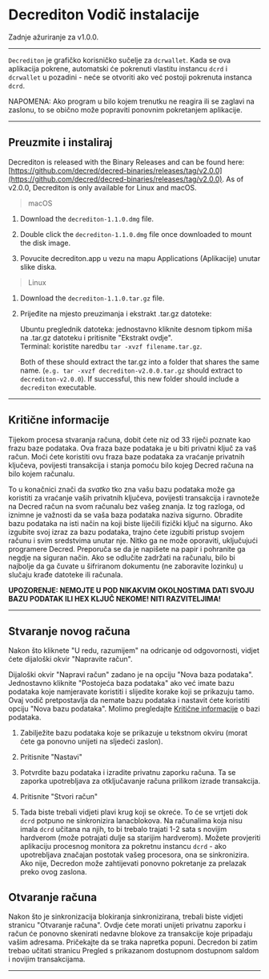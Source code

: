 # Decrediton Vodič instalacije 

Zadnje ažuriranje za v1.0.0.

---

`Decrediton` je grafičko korisničko sučelje za `dcrwallet`. Kada se ova aplikacija pokrene, automatski će pokrenuti vlastitu instancu `dcrd` i `dcrwallet` u pozadini - neće se otvoriti ako već postoji pokrenuta instanca `dcrd`.

NAPOMENA: Ako program u bilo kojem trenutku ne reagira ili se zaglavi na zaslonu, to se obično može popraviti ponovnim pokretanjem aplikacije.

---

## Preuzmite i instaliraj 

Decrediton is released with the Binary Releases and can be found here: [https://github.com/decred/decred-binaries/releases/tag/v2.0.0](https://github.com/decred/decred-binaries/releases/tag/v2.0.0). As of v2.0.0, Decrediton is only available for Linux and macOS.

> macOS

1. Download the `decrediton-1.1.0.dmg` file.

2. Double click the `decrediton-1.1.0.dmg` file once downloaded to mount the disk image.

3. Povucite decrediton.app u vezu na mapu Applications (Aplikacije) unutar slike diska.

> Linux

1. Download the `decrediton-1.1.0.tar.gz` file.

2. Prijeđite na mjesto preuzimanja i ekstrakt .tar.gz datoteke:

    Ubuntu preglednik datoteka: jednostavno kliknite desnom tipkom miša na .tar.gz datoteku i pritisnite "Ekstrakt ovdje". <br />
    Terminal: koristite naredbu `tar -xvzf filename.tar.gz`.

    Both of these should extract the tar.gz into a folder that shares the same name. (`e.g. tar -xvzf decrediton-v2.0.0.tar.gz` should extract to `decrediton-v2.0.0`). If successful, this new folder should include a `decrediton` executable.

---

## Kritične informacije 

Tijekom procesa stvaranja računa, dobit ćete niz od 33 riječi poznate kao frazu baze podataka. Ova fraza baze podataka je u biti privatni ključ za vaš račun. Moći ćete koristiti ovu fraza baze podataka za vraćanje privatnih ključeva, povijesti transakcija i stanja pomoću bilo kojeg Decred računa na bilo kojem računalu.

To u konačnici znači da *svatko* tko zna vašu bazu podataka može ga koristiti za vraćanje vaših privatnih ključeva, povijesti transakcija i ravnoteže na Decred račun na svom računalu bez vašeg znanja. Iz tog razloga, od iznimne je važnosti da se vaša baza podataka naziva sigurno. Obradite bazu podataka na isti način na koji biste liječili fizički ključ na sigurno. Ako izgubite svoj izraz za bazu podataka, trajno ćete izgubiti pristup svojem računu i svim sredstvima unutar nje. Nitko ga ne može oporaviti, uključujući programere Decred. Preporuča se da je napišete na papir i pohranite ga negdje na siguran način. Ako se odlučite zadržati na računalu, bilo bi najbolje da ga čuvate u šifriranom dokumentu (ne zaboravite lozinku) u slučaju krađe datoteke ili računala.

**UPOZORENJE: NEMOJTE U POD NIKAKVIM OKOLNOSTIMA DATI SVOJU BAZU PODATAK ILI HEX KLJUČ NEKOME! NITI RAZVITELJIMA!**

---

## Stvaranje novog računa 

Nakon što kliknete "U redu, razumijem" na odricanje od odgovornosti, vidjet ćete dijaloški okvir "Napravite račun".

Dijaloški okvir "Napravi račun" zadano je na opciju "Nova baza podataka". Jednostavno kliknite "Postojeća baza podataka" ako već imate bazu podataka koje namjeravate koristiti i slijedite korake koji se prikazuju tamo. Ovaj vodič pretpostavlja da nemate bazu podataka i nastavit ćete koristiti opciju "Nova bazu podataka". Molimo pregledajte [Kritične informacije](#critical-information) o bazi podataka.

1. Zabilježite bazu podataka koje se prikazuje u tekstnom okviru (morat ćete ga ponovno unijeti na sljedeći zaslon).

2. Pritisnite "Nastavi"

3. Potvrdite bazu podataka i izradite privatnu zaporku računa. Ta se zaporka upotrebljava za otključavanje računa prilikom izrade transakcija.

4. Pritisnite "Stvori račun"

5. Tada biste trebali vidjeti plavi krug koji se okreće. To će se vrtjeti dok `dcrd` potpuno ne sinkronizira lanacblokova. Na računalima koja nisu imala `dcrd` učitana na njih, to bi trebalo trajati 1-2 sata s novijim hardverom (može potrajati dulje sa starijim hardverom). Možete provjeriti aplikaciju procesnog monitora za pokretnu instancu `dcrd` - ako upotrebljava značajan postotak vašeg procesora, ona se sinkronizira. Ako nije, Decredon može zahtijevati ponovno pokretanje za prelazak preko ovog zaslona.

## Otvaranje računa 

Nakon što je sinkronizacija blokiranja sinkronizirana, trebali biste vidjeti stranicu "Otvaranje računa". Ovdje ćete morati unijeti privatnu zaporku i račun će ponovno skenirati nedavne blokove za transakcije koje pripadaju vašim adresama. Pričekajte da se traka napretka popuni. Decredon bi zatim trebao učitati stranicu Pregled s prikazanom dostupnom dostupnom saldom i novijim transakcijama.

---
